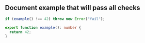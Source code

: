 ## Document example that will pass all checks

```ts
if (example() !== 42) throw new Error("fail");

export function example(): number {
  return 42;
}
```
